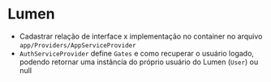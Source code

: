# Lumen

- Cadastrar relação de interface x implementação no container no arquivo `app/Providers/AppServiceProvider`
- `AuthServiceProvider` define `Gates` e como recuperar o usuário logado, podendo retornar uma instância do próprio usuário do Lumen (`User`) ou null

